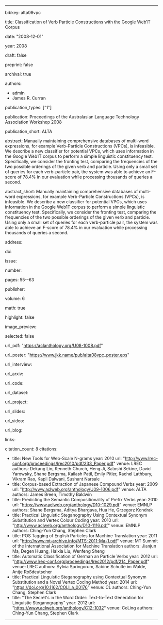 ---

bibkey: alta08vpc

title: Classification of Verb Particle Constructions with the Google Web1T Corpus

date: "2008-12-01"

year: 2008

draft: false

preprint: false

archival: true

authors: 
- admin
- James R. Curran

publication_types: ["1"]

publication: Proceedings of the Australasian Language Technology Association Workshop 2008

publication_short: ALTA

abstract: Manually maintaining comprehensive databases of multi-word expressions, for example Verb-Particle Constructions (VPCs), is infeasible. We describe a new classifier for potential VPCs, which uses information in the Google Web1T corpus to perform a simple linguistic constituency test. Specifically, we consider the fronting test, comparing the frequencies of the two possible orderings of the given verb and particle. Using only a small set of queries for each verb-particle pair, the system was able to achieve an F-score of 78.4% in our evaluation while processing thousands of queries a second.

abstract_short: Manually maintaining comprehensive databases of multi-word expressions, for example Verb-Particle Constructions (VPCs), is infeasible. We describe a new classifier for potential VPCs, which uses information in the Google Web1T corpus to perform a simple linguistic constituency test. Specifically, we consider the fronting test, comparing the frequencies of the two possible orderings of the given verb and particle. Using only a small set of queries for each verb-particle pair, the system was able to achieve an F-score of 78.4% in our evaluation while processing thousands of queries a second.

address: 

doi: 

issue: 

number: 

pages: 55--63

publisher: 

volume: 6

math: true

highlight: false

image_preview: 

selected: false

url_pdf: "https://aclanthology.org/U08-1008.pdf"

url_poster: "https://www.jkk.name/pub/alta08vpc_poster.eps"

url_interview: 

url_arxiv: 

url_code: 

url_dataset: 

url_project: 

url_slides: 

url_video: 

url_blog: 

links: 

citation_count: 8
citations:
- title: New Tools for Web-Scale N-grams
  year: 2010
  url: "http://www.lrec-conf.org/proceedings/lrec2010/pdf/233_Paper.pdf"
  venue: LREC
  authors: Dekang Lin, Kenneth Church, Heng Ji, Satoshi Sekine, David Yarowsky, Shane Bergsma, Kailash Patil, Emily Pitler, Rachel Lathbury, Vikram Rao, Kapil Dalwani, Sushant Narsale
- title: Corpus-based Extraction of Japanese Compound Verbs
  year: 2009
  url: "http://www.aclweb.org/anthology/U09-1006.pdf"
  venue: ALTA
  authors: James Breen, Timothy Baldwin
- title: Predicting the Semantic Compositionality of Prefix Verbs
  year: 2010
  url: "https://www.aclweb.org/anthology/D10-1029.pdf"
  venue: EMNLP
  authors: Shane Bergsma, Aditya Bhargava, Hua He, Grzegorz Kondrak
- title: Practical Linguistic Steganography Using Contextual Synonym Substitution and Vertex Colour Coding
  year: 2010
  url: "http://www.aclweb.org/anthology/D10-1116.pdf"
  venue: EMNLP
  authors: Ching-Yun Chang, Stephen Clark
- title: POS Tagging of English Particles for Machine Translation
  year: 2011
  url: "http://www.mt-archive.info/MTS-2011-Ma-1.pdf"
  venue: MT Summit of the International Association for Machine Translation
  authors: Jianjun Ma, Degen Huang, Haixia Liu, Wenfeng Sheng
- title: Automatic Classification of German an Particle Verbs
  year: 2012
  url: "http://www.lrec-conf.org/proceedings/lrec2012/pdf/214_Paper.pdf"
  venue: LREC
  authors: Sylvia Springorum, Sabine Schulte im Walde, Antje Roßdeutscher
- title: Practical Linguistic Steganography using Contextual Synonym Substitution and a Novel Vertex Coding Method
  year: 2014
  url: "https://doi.org/10.1162/COLI_a_00176"
  venue: CL
  authors: Ching-Yun Chang, Stephen Clark
- title: "The Secret's in the Word Order: Text-to-Text Generation for Linguistic Steganography"
  year: 2012
  url: "https://www.aclweb.org/anthology/C12-1032"
  venue: CoLing
  authors: Ching-Yun Chang, Stephen Clark


---